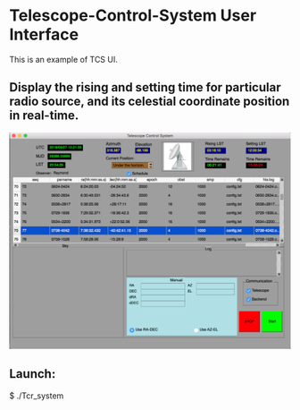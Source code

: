 # Telescope-Control-System User Interface
This is an example of TCS UI.

## Display the rising and setting time for particular radio source, and its celestial coordinate position in real-time.

![TCS UI](tcs_ui.png)

## Launch:

$ ./Tcr_system
